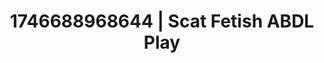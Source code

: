 ---
categories:
- Spiritual kink
- AI-generated
- Unspoken desires
- Punk lovers
- Erotic escapism
- ASMR
- Mid-century kink
- Cosplay
image: /assets/images/1746688968644.jpg
layout: post
seo:
  description: Featured content with artistic ABDL Play, Scat Fetish. HD images available.
  keywords: ABDL Play, Scat Fetish
  og_image: /assets/images/1746688968644.jpg
  schema_type: VisualArtwork
tags:
- '#1746688968644'
- ABDL Play
- Scat Fetish
title: 1746688968644 | Scat Fetish ABDL Play
---
